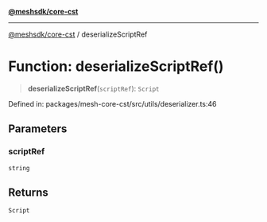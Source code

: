 [**@meshsdk/core-cst**](../README.md)

***

[@meshsdk/core-cst](../globals.md) / deserializeScriptRef

# Function: deserializeScriptRef()

> **deserializeScriptRef**(`scriptRef`): `Script`

Defined in: packages/mesh-core-cst/src/utils/deserializer.ts:46

## Parameters

### scriptRef

`string`

## Returns

`Script`
